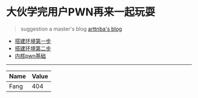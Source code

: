 # 大伙学完用户PWN再来一起玩耍
> suggestion a master's blog
> [arttnba's blog](http://arttnba3.cn/)
+ [搭建环境第一步](./环境搭建0x00.md)
+ [搭建环境第二步](./环境搭建0x01.md)
+ [内核pwn基础](./基础知识.md)
---

|Name|Value|
|--|--|
|Fang|404|
